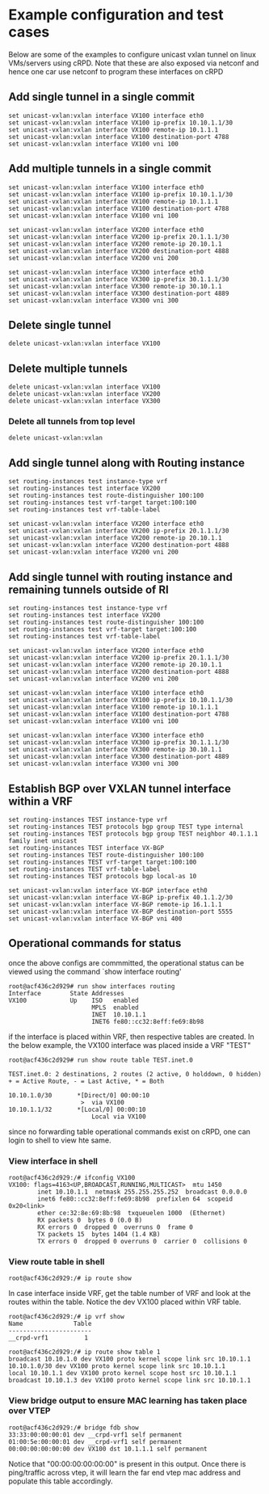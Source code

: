# Example configuration and test cases
Below are some of the examples to configure unicast vxlan tunnel on linux VMs/servers using cRPD. Note that these are also exposed via netconf and hence one car use netconf to program these interfaces on cRPD  

## Add single tunnel in a single commit
```
set unicast-vxlan:vxlan interface VX100 interface eth0
set unicast-vxlan:vxlan interface VX100 ip-prefix 10.10.1.1/30
set unicast-vxlan:vxlan interface VX100 remote-ip 10.1.1.1
set unicast-vxlan:vxlan interface VX100 destination-port 4788
set unicast-vxlan:vxlan interface VX100 vni 100
```

## Add multiple tunnels in a single commit 
```
set unicast-vxlan:vxlan interface VX100 interface eth0
set unicast-vxlan:vxlan interface VX100 ip-prefix 10.10.1.1/30
set unicast-vxlan:vxlan interface VX100 remote-ip 10.1.1.1
set unicast-vxlan:vxlan interface VX100 destination-port 4788
set unicast-vxlan:vxlan interface VX100 vni 100

set unicast-vxlan:vxlan interface VX200 interface eth0
set unicast-vxlan:vxlan interface VX200 ip-prefix 20.1.1.1/30
set unicast-vxlan:vxlan interface VX200 remote-ip 20.10.1.1
set unicast-vxlan:vxlan interface VX200 destination-port 4888
set unicast-vxlan:vxlan interface VX200 vni 200

set unicast-vxlan:vxlan interface VX300 interface eth0
set unicast-vxlan:vxlan interface VX300 ip-prefix 30.1.1.1/30
set unicast-vxlan:vxlan interface VX300 remote-ip 30.10.1.1
set unicast-vxlan:vxlan interface VX300 destination-port 4889
set unicast-vxlan:vxlan interface VX300 vni 300
```

## Delete single tunnel 
```
delete unicast-vxlan:vxlan interface VX100 
```

## Delete multiple tunnels
```
delete unicast-vxlan:vxlan interface VX100 
delete unicast-vxlan:vxlan interface VX200 
delete unicast-vxlan:vxlan interface VX300 
```

### Delete all tunnels from top level
```
delete unicast-vxlan:vxlan
```

## Add single tunnel along with Routing instance
``` 
set routing-instances test instance-type vrf
set routing-instances test interface VX200
set routing-instances test route-distinguisher 100:100
set routing-instances test vrf-target target:100:100
set routing-instances test vrf-table-label

set unicast-vxlan:vxlan interface VX200 interface eth0
set unicast-vxlan:vxlan interface VX200 ip-prefix 20.1.1.1/30
set unicast-vxlan:vxlan interface VX200 remote-ip 20.10.1.1
set unicast-vxlan:vxlan interface VX200 destination-port 4888
set unicast-vxlan:vxlan interface VX200 vni 200
```

## Add single tunnel with routing instance and remaining tunnels outside of RI
```
set routing-instances test instance-type vrf
set routing-instances test interface VX200
set routing-instances test route-distinguisher 100:100
set routing-instances test vrf-target target:100:100
set routing-instances test vrf-table-label

set unicast-vxlan:vxlan interface VX200 interface eth0
set unicast-vxlan:vxlan interface VX200 ip-prefix 20.1.1.1/30
set unicast-vxlan:vxlan interface VX200 remote-ip 20.10.1.1
set unicast-vxlan:vxlan interface VX200 destination-port 4888
set unicast-vxlan:vxlan interface VX200 vni 200

set unicast-vxlan:vxlan interface VX100 interface eth0
set unicast-vxlan:vxlan interface VX100 ip-prefix 10.10.1.1/30
set unicast-vxlan:vxlan interface VX100 remote-ip 10.1.1.1
set unicast-vxlan:vxlan interface VX100 destination-port 4788
set unicast-vxlan:vxlan interface VX100 vni 100

set unicast-vxlan:vxlan interface VX300 interface eth0
set unicast-vxlan:vxlan interface VX300 ip-prefix 30.1.1.1/30
set unicast-vxlan:vxlan interface VX300 remote-ip 30.10.1.1
set unicast-vxlan:vxlan interface VX300 destination-port 4889
set unicast-vxlan:vxlan interface VX300 vni 300
```

## Establish BGP over VXLAN tunnel interface within a VRF
```
set routing-instances TEST instance-type vrf
set routing-instances TEST protocols bgp group TEST type internal
set routing-instances TEST protocols bgp group TEST neighbor 40.1.1.1 family inet unicast
set routing-instances TEST interface VX-BGP
set routing-instances TEST route-distinguisher 100:100
set routing-instances TEST vrf-target target:100:100
set routing-instances TEST vrf-table-label
set routing-instances TEST protocols bgp local-as 10

set unicast-vxlan:vxlan interface VX-BGP interface eth0
set unicast-vxlan:vxlan interface VX-BGP ip-prefix 40.1.1.2/30
set unicast-vxlan:vxlan interface VX-BGP remote-ip 16.1.1.1
set unicast-vxlan:vxlan interface VX-BGP destination-port 5555
set unicast-vxlan:vxlan interface VX-BGP vni 400
```

## Operational commands for status
once the above configs are commmitted, the operational status can be viewed using the command `show interface routing'

```
root@acf436c2d929# run show interfaces routing
Interface        State Addresses
VX100            Up    ISO   enabled
                       MPLS  enabled
                       INET  10.10.1.1
                       INET6 fe80::cc32:8eff:fe69:8b98
```

if the interface is placed within VRF, then respective tables are created. In the below example, the VX100 interface was placed inside a VRF "TEST"

```
root@acf436c2d929# run show route table TEST.inet.0

TEST.inet.0: 2 destinations, 2 routes (2 active, 0 holddown, 0 hidden)
+ = Active Route, - = Last Active, * = Both

10.10.1.0/30       *[Direct/0] 00:00:10
                    >  via VX100
10.10.1.1/32       *[Local/0] 00:00:10
                       Local via VX100
```

since no forwarding table operational commands exist on cRPD, one can login to shell to view hte same. 

### View interface in shell
```
root@acf436c2d929:/# ifconfig VX100
VX100: flags=4163<UP,BROADCAST,RUNNING,MULTICAST>  mtu 1450
        inet 10.10.1.1  netmask 255.255.255.252  broadcast 0.0.0.0
        inet6 fe80::cc32:8eff:fe69:8b98  prefixlen 64  scopeid 0x20<link>
        ether ce:32:8e:69:8b:98  txqueuelen 1000  (Ethernet)
        RX packets 0  bytes 0 (0.0 B)
        RX errors 0  dropped 0  overruns 0  frame 0
        TX packets 15  bytes 1404 (1.4 KB)
        TX errors 0  dropped 0 overruns 0  carrier 0  collisions 0
```

### View route table in shell
```
root@acf436c2d929:/# ip route show
```

In case interface inside VRF, get the table number of VRF and look at the routes within the table. Notice the dev VX100 placed within VRF table.

```
root@acf436c2d929:/# ip vrf show
Name              Table
-----------------------
__crpd-vrf1          1

root@acf436c2d929:/# ip route show table 1
broadcast 10.10.1.0 dev VX100 proto kernel scope link src 10.10.1.1
10.10.1.0/30 dev VX100 proto kernel scope link src 10.10.1.1
local 10.10.1.1 dev VX100 proto kernel scope host src 10.10.1.1
broadcast 10.10.1.3 dev VX100 proto kernel scope link src 10.10.1.1
```
### View bridge output to ensure MAC learning has taken place over VTEP
```
root@acf436c2d929:/# bridge fdb show
33:33:00:00:00:01 dev __crpd-vrf1 self permanent
01:00:5e:00:00:01 dev __crpd-vrf1 self permanent
00:00:00:00:00:00 dev VX100 dst 10.1.1.1 self permanent
```
Notice that "00:00:00:00:00:00" is present in this output. Once there is ping/traffic across vtep, it will learn the far end vtep mac address and populate this table accordingly. 
 
